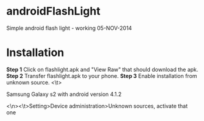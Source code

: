 androidFlashLight
=================

Simple android flash light - working 05-NOV-2014

<h1>Installation</h1>
<b>Step 1</b> Click on flashlight.apk and "View Raw" that should download the apk.
<b>Step 2</b> Transfer flashlight.apk to your phone.
<b>Step 3</b> Enable installation from unknown source.
<\t> <p>Samsung Galaxy s2 with android version 4.1.2</p><\n><\t>Setting>Device administration>Unknown sources, activate that one
